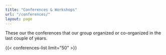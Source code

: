 ```yaml
---
title: "Conferences & Workshops"
url: "/conferences/"
layout: page
---
```


These our the conferences that our group organized or co-organized in the last couple of years.

<!-- Hugo “Go template” block to list all events tagged “conference” -->
{{< conferences-list limit="50" >}}